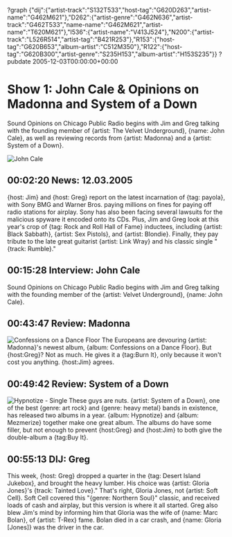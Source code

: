 ?graph {"dij":{"artist-track":"S132T533","host-tag":"G620D263","artist-name":"G462M621"},"D262":{"artist-genre":"G462N636","artist-track":"G462T533","name-name":"G462M621","artist-name":"T620M621"},"I536":{"artist-name":"V413J524"},"N200":{"artist-track":"L526R514","artist-tag":"B421R253"},"R153":{"host-tag":"G620B653","album-artist":"C512M350"},"R122":{"host-tag":"G620B300","artist-genre":"S235H153","album-artist":"H153S235"}}
?pubdate 2005-12-03T00:00:00+00:00

# Show 1: John Cale & Opinions on Madonna and System of a Down
Sound Opinions on Chicago Public Radio begins with Jim and Greg talking with the founding member of {artist: The Velvet Underground}, {name: John Cale}, as well as reviewing records from {artist: Madonna} and a {artist: System of a Down}.

![John Cale](http://static.soundopinions.org/images/2005/johncale.jpg)

## 00:02:20 News: 12.03.2005
{host: Jim} and {host: Greg} report on the latest incarnation of {tag: payola}, with Sony BMG and Warner Bros. paying millions on fines for paying off radio stations for airplay. Sony has also been facing several lawsuits for the malicious spyware it encoded onto its CDs. Plus, Jim and Greg look at this year's crop of {tag: Rock and Roll Hall of Fame} inductees, including {artist: Black Sabbath}, {artist: Sex Pistols}, and {artist: Blondie}. Finally, they pay tribute to the late great guitarist {artist: Link Wray} and his classic single "{track: Rumble}."

## 00:15:28 Interview: John Cale 
Sound Opinions on Chicago Public Radio begins with Jim and Greg talking with the founding member of the {artist: Velvet Underground}, {name: John Cale}.

## 00:43:47 Review: Madonna
![Confessions on a Dance Floor](http://is5.mzstatic.com/image/thumb/Music/v4/4e/ad/ef/4eadef7b-ab52-fb19-2123-ad1ce730a0f5/source/600x600bb.jpg "20044/91992239")
The Europeans are devouring {artist: Madonna}'s newest album, {album: Confessions on a Dance Floor}. But {host:Greg}? Not as much. He gives it a {tag:Burn It}, only because it won't cost you anything. {host:Jim} agrees.

## 00:49:42 Review: System of a Down
![Hypnotize - Single](http://is1.mzstatic.com/image/thumb/Music/v4/0c/41/6f/0c416fed-6179-ad87-4ef4-dc6895918bfc/source/600x600bb.jpg "462715/203801016")
These guys are nuts. {artist: System of a Down}, one of the best {genre: art rock} and {genre: heavy metal} bands in existence, has released two albums in a year. {album: Hypnotize} and {album: Mezmerize} together make one great album. The albums do have some filler, but not enough to prevent {host:Greg} and {host:Jim} to both give the double-album a {tag:Buy It}. 

## 00:55:13 DIJ: Greg
This week, {host: Greg} dropped a quarter in the {tag: Desert Island Jukebox}, and brought the heavy lumber. His choice was {artist: Gloria Jones}'s {track: Tainted Love}." That's right, Gloria Jones, not {artist: Soft Cell}. Soft Cell covered this "{genre: Northern Soul}" classic, and received loads of cash and airplay, but this version is where it all started. Greg also blew Jim's mind by informing him that Gloria was the wife of {name: Marc Bolan}, of {artist: T-Rex} fame. Bolan died in a car crash, and {name: Gloria [Jones]} was the driver in the car.
